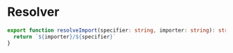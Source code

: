 # Resolver

```ts resolver
export function resolveImport(specifier: string, importer: string): string {
  return `${importer}/${specifier}`
}
```

